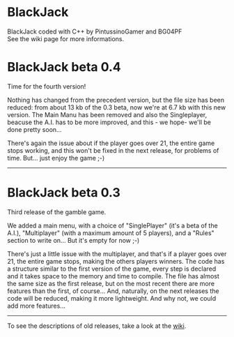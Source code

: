 # BlackJack
BlackJack coded with C++ by PintussinoGamer and BG04PF <br>
See the wiki page for more informations.


# BlackJack beta 0.4
Time for the fourth version!

Nothing has changed from the precedent version, but the file size has been reduced: from about 13 kb of the 0.3 beta, now we're at 6.7 kb with this new version.
The Main Manu has been removed and also the Singleplayer, beacuse the A.I. has to be more improved, and this - we hope- we'll be done pretty soon...

There's again the issue about if the player goes over 21, the entire game stops working, and this won't be fixed in the next release, for problems of time.
But... just enjoy the game ;-)

---------------------------------------------------------------------------------------------------------------------
# BlackJack beta 0.3
Third release of the gamble game.

We added a main menu, with a choice of "SinglePlayer" (it's a beta of the A.I.), "Multiplayer" (with a maximum amount of 5 players), and a "Rules" section to write on... But it's empty for now ;-)

There's just a little issue with the multiplayer, and that's if a player goes over 21, the entire game stops, making the others players winners.
The code has a structure similar to the first version of the game, every step is declared and it takes space to the memory and time to compile.
The file has almost the same size as the first release, but on the most recent there are more features than the first, of course...
And, naturally, on the next releases the code will be reduced, making it more lightweight.
And why not, we could add more features...

-----------------------------------------------------------------------------------------------------------------------

To see the descriptions of old releases, take a look at the <a href="https://github.com/BGintussino/BlackJack/wiki/Archive-of-announces-of-old-releases">wiki</a>.
